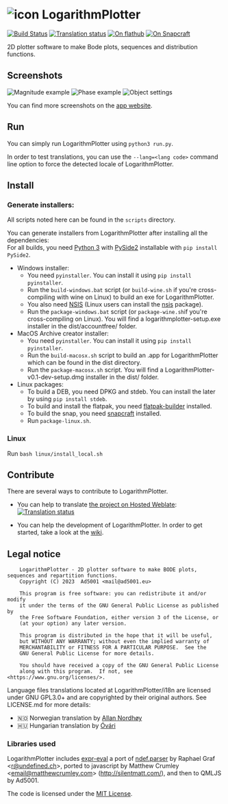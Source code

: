 # ![icon](https://git.ad5001.eu/Ad5001/LogarithmPlotter/raw/branch/master/logplotter.svg) LogarithmPlotter
[![Build Status](https://ci.ad5001.eu/api/badges/Ad5001/LogarithmPlotter/status.svg)](https://ci.ad5001.eu/Ad5001/LogarithmPlotter)
[![Translation status](https://hosted.weblate.org/widgets/logarithmplotter/-/logarithmplotter/svg-badge.svg)](https://hosted.weblate.org/engage/logarithmplotter/)
[![On flathub](https://img.shields.io/flathub/v/eu.ad5001.LogarithmPlotter?label=on%20flathub&logo=Flathub&logoColor=white&color=4A86CF)](https://flathub.org/apps/details/eu.ad5001.LogarithmPlotter)
[![On Snapcraft](https://badgen.net/snapcraft/v/logarithmplotter?label=on%20snapstore&color=82BEA0&icon=https://ad5001.eu/icons/skills/snapcraft.svg)](https://snapcraft.io/logarithmplotter)

2D plotter software to make Bode plots, sequences and distribution functions.

## Screenshots
![Magnitude example](https://apps.ad5001.eu/img/full/logarithmplotter.png)
![Phase example](https://apps.ad5001.eu/img/en/logarithmplotter/phase.png)
![Object settings](https://apps.ad5001.eu/img/en/logarithmplotter/object-settings.webp)

You can find more screenshots on the [app website](https://apps.ad5001.eu/logarithmplotter/).

## Run

You can simply run LogarithmPlotter using `python3 run.py`.

In order to test translations, you can use the `--lang=<lang code>` command line option to force the detected locale of LogarithmPlotter.

## Install

### Generate installers:
All scripts noted here can be found in the `scripts` directory.

You can generate installers from LogarithmPlotter after installing all the dependencies:   
For all builds, you need [Python 3](https://python.org) with [PySide2](https://pypi.org/project/PySide2/) installable with `pip install PySide2`.    
- Windows installer: 
    - You need `pyinstaller`. You can install it using `pip install pyinstaller`.    
    - Run the `build-windows.bat` script (or `build-wine.sh` if you're cross-compiling with wine on Linux) to build an exe for LogarithmPlotter.
    - You also need [NSIS](https://nsis.sourceforge.io/Main_Page) (Linux users can install the [nsis](https://pkgs.org/download/nsis) package).    
    - Run the `package-windows.bat` script (or `package-wine.sh`if you're cross-compiling on Linux). You will find a logarithmplotter-setup.exe installer in the dist/accountfree/ folder.
- MacOS Archive creator installer: 
    - You need `pyinstaller`. You can install it using `pip install pyinstaller`.    
    - Run the `build-macosx.sh` script to build an .app for LogarithmPlotter which can be found in the dist directory.
    - Run the `package-macosx.sh` script. You will find a LogarithmPlotter-v0.1-dev-setup.dmg installer in the dist/ folder.
- Linux packages:
    - To build a DEB, you need DPKG and stdeb. You can install the later by using `pip install stdeb`.
    - To build and install the flatpak, you need [flatpak-builder](https://docs.flatpak.org/en/latest/flatpak-builder.html) installed.
    - To build the snap, you need [snapcraft](https://snapcraft.io) installed.
    - Run `package-linux.sh`.

    
### Linux

Run `bash linux/install_local.sh`

## Contribute

There are several ways to contribute to LogarithmPlotter. 
- You can help to translate [the project on Hosted Weblate](https://hosted.weblate.org/engage/logarithmplotter/):
[![Translation status](https://hosted.weblate.org/widgets/logarithmplotter/-/logarithmplotter/multi-auto.svg)](https://hosted.weblate.org/engage/logarithmplotter/)

- You can help the development of LogarithmPlotter. In order to get started, take a look at the [wiki](https://git.ad5001.eu/Ad5001/LogarithmPlotter/wiki/_pages).

## Legal notice
        LogarithmPlotter - 2D plotter software to make BODE plots, sequences and repartition functions.
        Copyright (C) 2023  Ad5001 <mail@ad5001.eu>

        This program is free software: you can redistribute it and/or modify
        it under the terms of the GNU General Public License as published by
        the Free Software Foundation, either version 3 of the License, or
        (at your option) any later version.

        This program is distributed in the hope that it will be useful,
        but WITHOUT ANY WARRANTY; without even the implied warranty of
        MERCHANTABILITY or FITNESS FOR A PARTICULAR PURPOSE.  See the
        GNU General Public License for more details.

        You should have received a copy of the GNU General Public License
        along with this program.  If not, see <https://www.gnu.org/licenses/>.

Language files translations located at LogarithmPlotter/i18n are licensed under GNU GPL3.0+ and are copyrighted by their original authors. See LICENSE.md for more details:
- 🇳🇴 Norwegian translation by [Allan Nordhøy](https://github.com/comradekingu)
- 🇭🇺 Hungarian translation by [Óvári](https://github.com/ovari)

### Libraries used

LogarithmPlotter includes [expr-eval](https://github.com/silentmatt/expr-eval) a port of [ndef.parser](https://web.archive.org/web/20111023001618/http://www.undefined.ch/mparser/index.html) by Raphael Graf &lt;r@undefined.ch&gt;, ported to javascript by Matthew Crumley &lt;email@matthewcrumley.com&gt; (http://silentmatt.com/), and then to QMLJS by Ad5001.

The code is licensed under the [MIT License](https://raw.githubusercontent.com/silentmatt/expr-eval/master/LICENSE.txt).
